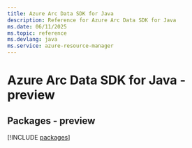 ```yaml
---
title: Azure Arc Data SDK for Java
description: Reference for Azure Arc Data SDK for Java
ms.date: 06/11/2025
ms.topic: reference
ms.devlang: java
ms.service: azure-resource-manager
---
```

# Azure Arc Data SDK for Java - preview
## Packages - preview
[!INCLUDE [packages](arc-data-index.md)]